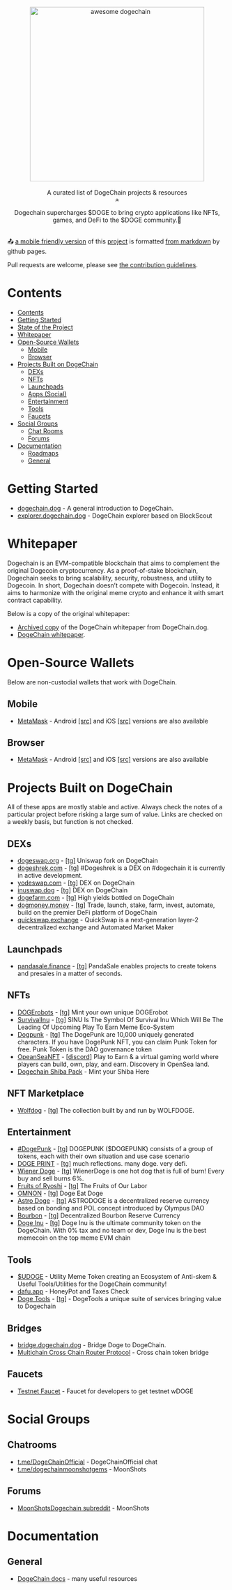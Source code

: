 <div id='stars'></div>
<div id='stars2'></div>
<div id='stars3'></div>
<br/>
<div align="center">
  <img width="400px" alt="awesome dogechain" src="./awesome-dogechain.png">
</div>
<br/>
<div align="center">
A curated list of DogeChain projects &amp; resources <br>
<a href="https://awesome.re">
  <img src="https://awesome.re/badge.svg" alt="awesome" style="height:12px;border:10;">
</a>
<br />
<br />
Dogechain supercharges $DOGE to bring crypto applications like NFTs, games, and DeFi to the $DOGE community.🚀

</div>
<br/>

📤 [a mobile friendly version](https://awesome.dogmoney.money) of this [project](https://github.com/dogmoneyswap/awesome-dogechain) is formatted [from markdown](https://github.com/dogmoneyswap/awesome-dogechain/blob/master/README.md) by github pages.

Pull requests are welcome, please see [the contribution guidelines](CONTRIBUTING.md).

<!--💚-->

# Contents

- [Contents](#contents)
- [Getting Started](#getting-started)
- [State of the Project](#state-of-the-project)
- [Whitepaper](#whitepaper)
- [Open-Source Wallets](#open-source-wallets)
  - [Mobile](#mobile)
  - [Browser](#browser)
- [Projects Built on DogeChain](#projects-built-on-dogechain)
  - [DEXs](#dexs)
  - [NFTs](#nfts)
  - [Launchpads](#launchpads)
  - [Apps (Social)](#apps-social)
  - [Entertainment](#entertainment)
  - [Tools](#tools)
  - [Faucets](#faucets)
- [Social Groups](#social-groups)
  - [Chat Rooms](#chatrooms)
  - [Forums](#forums)
- [Documentation](#documentation)
  - [Roadmaps](#roadmaps)
  - [General](#general)

# Getting Started

- [dogechain.dog](https://dogechain.dog/) - A general introduction to DogeChain.
- [explorer.dogechain.dog](https://explorer.dogechain.dog/) - DogeChain explorer based on BlockScout

# Whitepaper

Dogechain is an EVM-compatible blockchain that aims to complement the original Dogecoin cryptocurrency. As a proof-of-stake blockchain, Dogechain seeks to bring scalability, security, robustness, and utility to Dogecoin. In short, Dogechain doesn’t compete with Dogecoin.
Instead, it aims to harmonize with the original meme crypto and enhance it with smart contract capability.

Below is a copy of the original whitepaper:

- [Archived copy](https://web.archive.org/web/20220731012549/https://dogechain.dog/DogechainWP.pdf) of the DogeChain whitepaper from DogeChain.dog.
- [DogeChain whitepaper](https://dogechain.dog/DogechainWP.pdf).

# Open-Source Wallets

Below are non-custodial wallets that work with DogeChain.

## Mobile

- [MetaMask](https://metamask.io) - Android [[src]](https://play.google.com/store/apps/details?id=io.metamask) and iOS [[src]](https://apps.apple.com/us/app/metamask-blockchain-wallet/id1438144202) versions are also available

## Browser

- [MetaMask](https://metamask.io) - Android [[src]](https://play.google.com/store/apps/details?id=io.metamask) and iOS [[src]](https://apps.apple.com/us/app/metamask-blockchain-wallet/id1438144202) versions are also available

# Projects Built on DogeChain

All of these apps are mostly stable and active. Always check the notes of a particular project before risking a large sum of value. Links are checked on a weekly basis, but function is not checked.

## DEXs

- [dogeswap.org](https://dogeswap.org/) - [[tg]](https://t.me/DogeSwap_Org) Uniswap fork on DogeChain
- [dogeshrek.com](https://dogeshrek.com/) - [[tg]](https://telegram.me/dogeshrek) #Dogeshrek is a DEX on #dogechain it is currently in active development. 
- [yodeswap.com](https://yodeswap.dog/exchange/swap) - [[tg]](https://t.me/YodeSwap) DEX on DogeChain
- [inuswap.dog](http://inuswap.dog/) - [[tg]](https://t.me/InuSwapDOGE) DEX on DogeChain
- [dogefarm.com](https://dogefarm.bourbondefi.com) - [[tg]](https://t.me/BourbonDAO) High yields bottled on DogeChain
- [dogmoney.money](https://app.dogmoney.money) - [[tg]](https://t.me/DogMoneyOfficial) Trade, launch, stake, farm, invest, automate, build on the premier DeFi platform of DogeChain
- [quickswap.exchange](https://dogechain.quickswap.exchange/#/swap) - QuickSwap is a next-generation layer-2 decentralized exchange and Automated Market Maker

## Launchpads

- [pandasale.finance](https://pandasale.finance/?chain=DOGECHAIN) - [[tg]](https://t.me/PandaEcosystem) PandaSale enables projects to create tokens and presales in a matter of seconds.


## NFTs

- [DOGErobots](https://ba.net/dogerobots/nft/automint.html) - [[tg]](https://t.me/slppony) Mint your own unique DOGErobot
- [SurvivalInu](https://survivalinu.com/) - [[tg]](https://t.me/survivalinu) SINU Is The Symbol Of Survival Inu Which Will Be The Leading Of Upcoming Play To Earn Meme Eco-System
- [Dogpunk](https://www.dogpunk.me/) - [[tg]](https://t.me/Doge_punk) The DogePunk are 10,000 uniquely generated characters. If you have DogePunk NFT, you can claim Punk Token for free. Punk Token is the DAO governance token
- [OpeanSeaNFT](https://openseanft.land/) - [[discord]](https://discord.com/invite/7YJz3SFTJm) Play to Earn & a virtual gaming world where players can build, own, play, and earn. Discovery in OpenSea land.
- [Dogechain Shiba Pack](https://dogechainshibas.dog/) - Mint your Shiba Here

## NFT Marketplace

- [Wolfdog](https://wolfdoge.site/) - [[tg]](https://t.me/wolf_dogechain) The collection built by and run by WOLFDOGE.

## Entertainment

- [#DogePunk](https://dogepunk.finance/) - [[tg]](https://t.me/DogePunkDC) DOGEPUNK ($DOGEPUNK) consists of a group of tokens, each with their own situation and use case scenario
- [DOGE PRINT](https://www.dogep.dog/) - [[tg]](https://t.me/dogeprinterr) much reflections. many doge. very defi.
- [Wiener Doge](https://www.wienerdoge.dog/) - [[tg]](https://t.me/wienerdoge) WienerDoge is one hot dog that is full of burn! Every buy and sell burns 6%.
- [Fruits of Ryoshi](https://fruitsofryoshi.com/) - [[tg]](https://t.me/FruitsofRyoshi) The Fruits of Our Labor
- [OMNON](https://omnomtoken.com/) - [[tg]](https://t.me/DogeEatDoge_OMNOM) Doge Eat Doge
- [Astro Doge](https://astrodoge.dog/) - [[tg]](https://t.me/astrodogeportal) ASTRODOGE is a decentralized reserve currency based on bonding and POL concept introduced by Olympus DAO
- [Bourbon](https://bourbondao.com/) - [[tg]](https://t.me/BourbonDao) Decentralized Bourbon Reserve Currency
- [Doge Inu](https://dogeinu.io/) - [[tg]](https://t.me/DogeInuToken) Doge Inu is the ultimate community token on the DogeChain. With 0% tax and no team or dev, Doge Inu is the best memecoin on the top meme EVM chain

## Tools

- [$UDOGE](https://t.me/UtilityDoge) - Utility Meme Token creating an Ecosystem of Anti-skem & Useful Tools/Utilities for the DogeChain community!
- [dafu.app](https://dafu.app/safety) - HoneyPot and Taxes Check
- [Doge Tools](https://www.dogechain.tools/) - [[tg]](https://t.me/DogeToolsDC) - DogeTools a unique suite of services bringing value to Dogechain

## Bridges

- [bridge.dogechain.dog](https://bridge.dogechain.dog/) - Bridge Doge to DogeChain.
- [Multichain Cross Chain Router Protocol](https://app.multichain.org/#/router) - Cross chain token bridge

## Faucets

- [Testnet Faucet](https://faucet.dogechain.dog/) - Faucet for developers to get testnet wDOGE

# Social Groups

## Chatrooms

- [t.me/DogeChainOfficial](https://t.me/DogeChainOfficial) - DogeChainOfficial chat
- [t.me/dogechainmoonshotgems](https://t.me/dogechainmoonshotgems) - MoonShots

## Forums

- [MoonShotsDogechain subreddit](https://www.reddit.com/r/MoonShotsDogechain/) - MoonShots

# Documentation

## General

- [DogeChain docs](https://docs.dogechain.dog/docs/overview) - many useful resources
